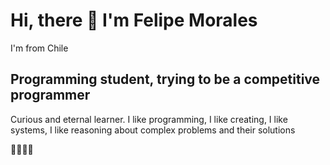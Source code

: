 # Hi, there 👋 I'm Felipe Morales 

I'm from Chile

## Programming student, trying to be a competitive programmer

Curious and eternal learner.
I like programming,
I like creating,
I like systems, I like reasoning about complex problems
and their solutions

🦓🐙🧉🏉
